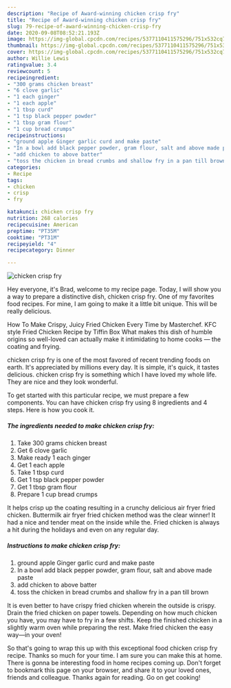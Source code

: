 ```yaml
---
description: "Recipe of Award-winning chicken crisp fry"
title: "Recipe of Award-winning chicken crisp fry"
slug: 79-recipe-of-award-winning-chicken-crisp-fry
date: 2020-09-08T08:52:21.193Z
image: https://img-global.cpcdn.com/recipes/5377110411575296/751x532cq70/chicken-crisp-fry-recipe-main-photo.jpg
thumbnail: https://img-global.cpcdn.com/recipes/5377110411575296/751x532cq70/chicken-crisp-fry-recipe-main-photo.jpg
cover: https://img-global.cpcdn.com/recipes/5377110411575296/751x532cq70/chicken-crisp-fry-recipe-main-photo.jpg
author: Willie Lewis
ratingvalue: 3.4
reviewcount: 5
recipeingredient:
- "300 grams chicken breast"
- "6 clove garlic"
- "1 each ginger"
- "1 each apple"
- "1 tbsp curd"
- "1 tsp black pepper powder"
- "1 tbsp gram flour"
- "1 cup bread crumps"
recipeinstructions:
- "ground apple Ginger garlic curd and make paste"
- "In a bowl add black pepper powder, gram flour, salt and above made paste"
- "add chicken to above batter"
- "toss the chicken in bread crumbs and shallow fry in a pan till brown"
categories:
- Recipe
tags:
- chicken
- crisp
- fry

katakunci: chicken crisp fry 
nutrition: 268 calories
recipecuisine: American
preptime: "PT35M"
cooktime: "PT31M"
recipeyield: "4"
recipecategory: Dinner

---
```



![chicken crisp fry](https://img-global.cpcdn.com/recipes/5377110411575296/751x532cq70/chicken-crisp-fry-recipe-main-photo.jpg)

Hey everyone, it's Brad, welcome to my recipe page. Today, I will show you a way to prepare a distinctive dish, chicken crisp fry. One of my favorites food recipes. For mine, I am going to make it a little bit unique. This will be really delicious.

How To Make Crispy, Juicy Fried Chicken Every Time by Masterchef. KFC style Fried Chicken Recipe by Tiffin Box What makes this dish of humble origins so well-loved can actually make it intimidating to home cooks — the coating and frying.

chicken crisp fry is one of the most favored of recent trending foods on earth. It's appreciated by millions every day. It is simple, it's quick, it tastes delicious. chicken crisp fry is something which I have loved my whole life. They are nice and they look wonderful.


To get started with this particular recipe, we must prepare a few components. You can have chicken crisp fry using 8 ingredients and 4 steps. Here is how you cook it.

##### The ingredients needed to make chicken crisp fry:

1. Take 300 grams chicken breast
1. Get 6 clove garlic
1. Make ready 1 each ginger
1. Get 1 each apple
1. Take 1 tbsp curd
1. Get 1 tsp black pepper powder
1. Get 1 tbsp gram flour
1. Prepare 1 cup bread crumps


It helps crisp up the coating resulting in a crunchy delicious air fryer fried chicken. Buttermilk air fryer fried chicken method was the clear winner! It had a nice and tender meat on the inside while the. Fried chicken is always a hit during the holidays and even on any regular day. 

##### Instructions to make chicken crisp fry:

1. ground apple Ginger garlic curd and make paste
1. In a bowl add black pepper powder, gram flour, salt and above made paste
1. add chicken to above batter
1. toss the chicken in bread crumbs and shallow fry in a pan till brown


It is even better to have crispy fried chicken wherein the outside is crispy. Drain the fried chicken on paper towels. Depending on how much chicken you have, you may have to fry in a few shifts. Keep the finished chicken in a slightly warm oven while preparing the rest. Make fried chicken the easy way—in your oven! 

So that's going to wrap this up with this exceptional food chicken crisp fry recipe. Thanks so much for your time. I am sure you can make this at home. There is gonna be interesting food in home recipes coming up. Don't forget to bookmark this page on your browser, and share it to your loved ones, friends and colleague. Thanks again for reading. Go on get cooking!
